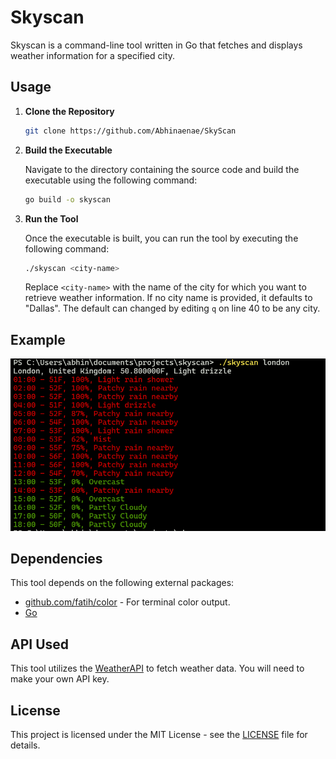 # Skyscan

Skyscan is a command-line tool written in Go that fetches and displays weather information for a specified city.

## Usage

1. **Clone the Repository**

   ```bash
   git clone https://github.com/Abhinaenae/SkyScan
   ```

2. **Build the Executable**

   Navigate to the directory containing the source code and build the executable using the following command:

   ```bash
   go build -o skyscan
   ```

3. **Run the Tool**

   Once the executable is built, you can run the tool by executing the following command:

   ```bash
   ./skyscan <city-name>
   ```

   Replace `<city-name>` with the name of the city for which you want to retrieve weather information. If no city name is provided, it defaults to "Dallas". The default can changed by editing `q` on line 40 to be any city.

## Example

![London Example](https://github.com/Abhinaenae/SkyScan/blob/main/img/londonexample.png)


## Dependencies

This tool depends on the following external packages:

- [github.com/fatih/color](https://github.com/fatih/color) - For terminal color output.
- [Go](https://go.dev/dl/)

## API Used

This tool utilizes the [WeatherAPI](https://www.weatherapi.com/) to fetch weather data. You will need to make your own API key.

## License

This project is licensed under the MIT License - see the [LICENSE](LICENSE) file for details.
